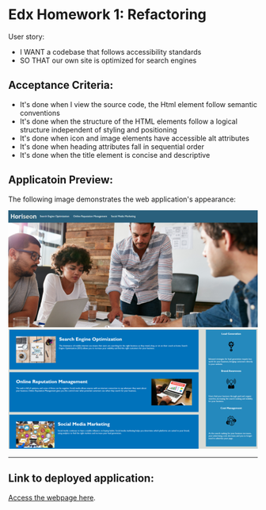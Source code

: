 # Edx Homework 1: Refactoring

 User story: 
- I WANT a codebase that follows accessibility standards
- SO THAT our own site is optimized for search engines



## Acceptance Criteria:

* It's done when I view the source code, the Html element follow semantic conventions
* It's done when the structure of the HTML elements follow a logical structure independent of styling and positioning
* It's done when icon and image elements have accessible alt attributes
* It's done when heading attributes fall in sequential order
* It's done when the title element is concise and descriptive


## Applicatoin Preview:

The following image demonstrates the web application's appearance:

 ![Application Page Preview 1/2](./Images/challenge-1-readme-photo-(1).png)
![Application Page Preview 2/2](./Images/challenge-1-readme-photo-(2).png)

---

## Link to deployed application:
[Access the webpage here](http://127.0.0.1:3000/Develop/index.html).
